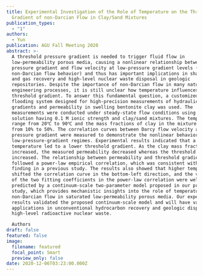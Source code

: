 ```yaml
---
title: Experimental Investigation of the Role of Temperature on the Threshold
  Gradient of non-Darcian Flow in Clay/Sand Mixtures
publication_types:
  - "1"
authors:
  - Yun
publication: AGU Fall Meeting 2020
abstract: >-
  A threshold pressure gradient is needed to trigger fluid flow in
  low-permeability porous media, causing a nonlinear relationship between the
  pressure gradient and flow velocity at low-pressure gradient levels (i.e., the
  non-Darcian flow behavior) and thus has important implications in shale oil
  and gas recovery and high-level nuclear waste disposal in geologic
  repositories. Despite the importance of non-Darcian flow in many natural and
  engineering processes, it is still unclear how temperature influences the
  threshold gradient. To answer this fundamental question, a customized core
  flooding system designed for high-precision measurements of hydraulic
  gradients and permeability in swelling bentonite clay was used. The
  measurements were conducted under steady-state flow conditions using a NaCl
  solution having 0.1 M ionic strength and clay/sand mixtures. The temperatures
  range from 20℃ to 90℃ and the mass fractions of clay in the mixtures range
  from 10% to 50%. The correlation curves between Darcy flow velocity and
  pressure gradient were measured to demonstrate the nonlinear behaviors in the
  low-pressure-gradient regimes. Experimental results indicated that a higher
  temperature led to a lower threshold gradient. As the clay mass fraction
  increased, the measured permeability decreased whereas the threshold gradient
  increased. The relationship between permeability and threshold gradient
  followed a power-law empirical correlation, which was consistent with the
  finding in a previous study. The results also showed that higher temperatures
  shifted the correlation curve in the bottom-left direction, and the variations
  of the two fitting coefficients in the power-law correlation were well
  predicted by a continuum-scale two-parameter model proposed in our previous
  study, which provides mechanistic insights into the role of temperature on
  non-Darcian flow in saturated low-permeability porous media. Our experimental
  results validated the proposed continuum-scale model and will have valuable
  applications in unconventional hydrocarbon recovery and geologic disposal of
  high-level radioactive nuclear waste.

  Authors
draft: false
featured: false
image:
  filename: featured
  focal_point: Smart
  preview_only: false
date: 2020-12-06T03:23:00.000Z
---
```

